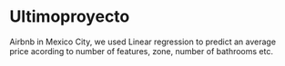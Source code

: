 # Ultimoproyecto
Airbnb in Mexico City, we used Linear regression to predict an average price acording to number of features, zone, number of bathrooms etc.
